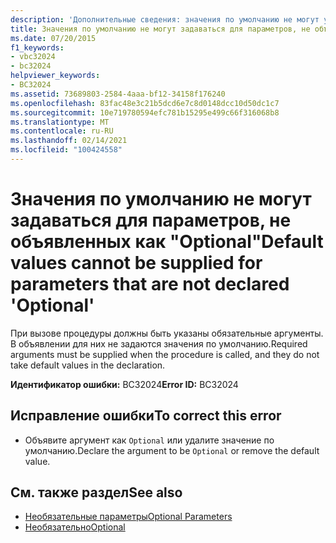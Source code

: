 ```yaml
---
description: 'Дополнительные сведения: значения по умолчанию не могут указываться для параметров, которые не объявлены как "необязательные"'
title: Значения по умолчанию не могут задаваться для параметров, не объявленных как "Optional"
ms.date: 07/20/2015
f1_keywords:
- vbc32024
- bc32024
helpviewer_keywords:
- BC32024
ms.assetid: 73689803-2584-4aaa-bf12-34158f176240
ms.openlocfilehash: 83fac48e3c21b5dcd6e7c8d0148dcc10d50dc1c7
ms.sourcegitcommit: 10e719780594efc781b15295e499c66f316068b8
ms.translationtype: MT
ms.contentlocale: ru-RU
ms.lasthandoff: 02/14/2021
ms.locfileid: "100424558"
---
```

# <a name="default-values-cannot-be-supplied-for-parameters-that-are-not-declared-optional"></a><span data-ttu-id="4b1d5-103">Значения по умолчанию не могут задаваться для параметров, не объявленных как "Optional"</span><span class="sxs-lookup"><span data-stu-id="4b1d5-103">Default values cannot be supplied for parameters that are not declared 'Optional'</span></span>

<span data-ttu-id="4b1d5-104">При вызове процедуры должны быть указаны обязательные аргументы. В объявлении для них не задаются значения по умолчанию.</span><span class="sxs-lookup"><span data-stu-id="4b1d5-104">Required arguments must be supplied when the procedure is called, and they do not take default values in the declaration.</span></span>  
  
 <span data-ttu-id="4b1d5-105">**Идентификатор ошибки:** BC32024</span><span class="sxs-lookup"><span data-stu-id="4b1d5-105">**Error ID:** BC32024</span></span>  
  
## <a name="to-correct-this-error"></a><span data-ttu-id="4b1d5-106">Исправление ошибки</span><span class="sxs-lookup"><span data-stu-id="4b1d5-106">To correct this error</span></span>  
  
- <span data-ttu-id="4b1d5-107">Объявите аргумент как `Optional` или удалите значение по умолчанию.</span><span class="sxs-lookup"><span data-stu-id="4b1d5-107">Declare the argument to be `Optional` or remove the default value.</span></span>  
  
## <a name="see-also"></a><span data-ttu-id="4b1d5-108">См. также раздел</span><span class="sxs-lookup"><span data-stu-id="4b1d5-108">See also</span></span>

- [<span data-ttu-id="4b1d5-109">Необязательные параметры</span><span class="sxs-lookup"><span data-stu-id="4b1d5-109">Optional Parameters</span></span>](../programming-guide/language-features/procedures/optional-parameters.md)
- [<span data-ttu-id="4b1d5-110">Необязательно</span><span class="sxs-lookup"><span data-stu-id="4b1d5-110">Optional</span></span>](../language-reference/modifiers/optional.md)
